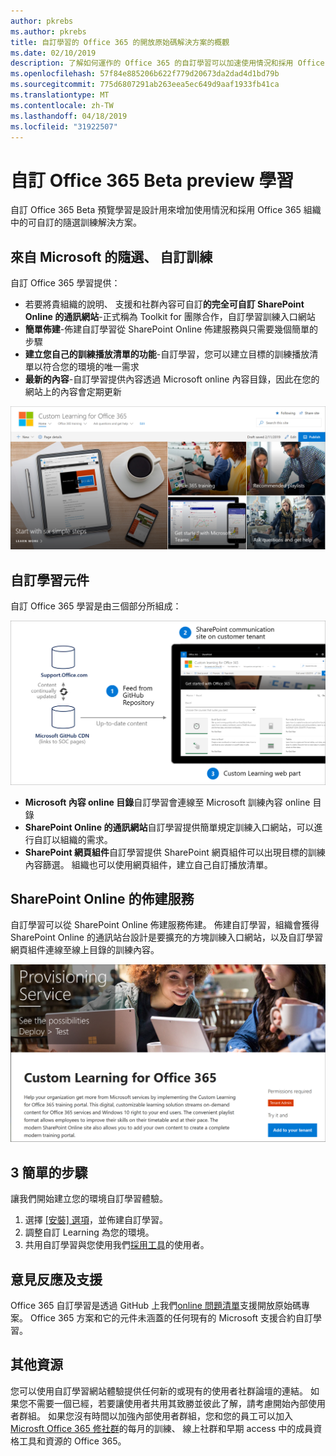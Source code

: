 ```yaml
---
author: pkrebs
ms.author: pkrebs
title: 自訂學習的 Office 365 的開放原始碼解決方案的概觀
ms.date: 02/10/2019
description: 了解如何運作的 Office 365 的自訂學習可以加速使用情況和採用 Office 365 組織中。 我們的解決方案包括自訂 SharePoint Online 網頁組件和新式 SharePoint Online 的通訊訓練網站輕鬆地佈建至 Office 365 租用戶。
ms.openlocfilehash: 57f84e885206b622f779d20673da2dad4d1bd79b
ms.sourcegitcommit: 775d6807291ab263eea5ec649d9aaf1933fb41ca
ms.translationtype: MT
ms.contentlocale: zh-TW
ms.lasthandoff: 04/18/2019
ms.locfileid: "31922507"
---
```

# <a name="custom-learning-for-office-365-beta-preview"></a>自訂 Office 365 Beta preview 學習
自訂 Office 365 Beta 預覽學習是設計用來增加使用情況和採用 Office 365 組織中的可自訂的隨選訓練解決方案。  

## <a name="on-demand-custom-training-from-microsoft"></a>來自 Microsoft 的隨選、 自訂訓練

自訂 Office 365 學習提供：

- 若要將貴組織的說明、 支援和社群內容可自訂**的完全可自訂 SharePoint Online 的通訊網站**-正式稱為 Toolkit for 團隊合作，自訂學習訓練入口網站
- **簡單佈建**-佈建自訂學習從 SharePoint Online 佈建服務與只需要幾個簡單的步驟
- **建立您自己的訓練播放清單的功能**-自訂學習，您可以建立目標的訓練播放清單以符合您的環境的唯一需求
- **最新的內容**-自訂學習提供內容透過 Microsoft online 內容目錄，因此在您的網站上的內容會定期更新

![cg introducing.png](media/cg-introducing.png)

## <a name="custom-learning-components"></a>自訂學習元件
自訂 Office 365 學習是由三個部分所組成： 

![cg howitworks.png](media/cg-howitworks.png)

- **Microsoft 內容 online 目錄**自訂學習會連線至 Microsoft 訓練內容 online 目錄
- **SharePoint Online 的通訊網站**自訂學習提供簡單規定訓練入口網站，可以進行自訂以組織的需求。
- **SharePoint 網頁組件**自訂學習提供 SharePoint 網頁組件可以出現目標的訓練內容篩選。 組織也可以使用網頁組件，建立自己自訂播放清單。

## <a name="sharepoint-online-provisioning-service"></a>SharePoint Online 的佈建服務 
自訂學習可以從 SharePoint Online 佈建服務佈建。 佈建自訂學習，組織會獲得 SharePoint Online 的通訊站台設計是要擴充的方塊訓練入口網站，以及自訂學習網頁組件連線至線上目錄的訓練內容。 

![cg provision.png](media/cg-provision.png)

## <a name="3-easy-steps"></a>3 簡單的步驟
讓我們開始建立您的環境自訂學習體驗。
1. 選擇 [[安裝] 選項](custom_setupoptions.md)，並佈建自訂學習。  
2. 調整自訂 Learning 為您的環境。
3. 共用自訂學習與您使用我們[採用工具](driveadoption.md)的使用者。

## <a name="feedback-and-support"></a>意見反應及支援

Office 365 自訂學習是透過 GitHub 上我們[online 問題清單](https://aka.ms/CustomLearningHelp)支援開放原始碼專案。 Office 365 方案和它的元件未涵蓋的任何現有的 Microsoft 支援合約自訂學習。  

## <a name="additional-resources"></a>其他資源
您可以使用自訂學習網站體驗提供任何新的或現有的使用者社群論壇的連結。 如果您不需要一個已經，若要讓使用者共用其致勝並彼此了解，請考慮開始內部使用者群組。  如果您沒有時間以加強內部使用者群組，您和您的員工可以加入[Microsft Office 365 修社群](https://aka.ms/O365Champions)的每月的訓練、 線上社群和早期 access 中的成員資格工具和資源的 Office 365。